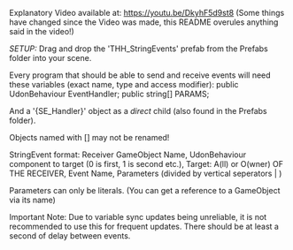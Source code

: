 Explanatory Video available at: https://youtu.be/DkyhF5d9st8
(Some things have changed since the Video was made, this README overules anything said in the video!)

*SETUP:*
Drag and drop the 'THH_StringEvents' prefab from the Prefabs folder into your scene.

Every program that should be able to send and receive events will need these variables (exact name, type and access modifier):
public UdonBehaviour EventHandler;
public string[] PARAMS;

And a '{SE_Handler}' object as a *direct* child (also found in the Prefabs folder).


Objects named with [] may not be renamed!

StringEvent format:
Receiver GameObject Name, UdonBehaviour component to target (0 is first, 1 is second etc.), Target: A(ll) or O(wner) OF THE RECEIVER, Event Name, Parameters (divided by vertical seperators | )

Parameters can only be literals. (You can get a reference to a GameObject via its name)

Important Note:
Due to variable sync updates being unreliable, it is not recommended to use this for frequent updates. There should be at least a second of delay between events.
